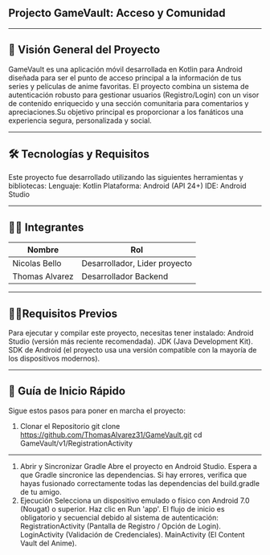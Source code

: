 ## Projecto GameVault: Acceso y Comunidad

---
## 🌟 Visión General del Proyecto

GameVault es una aplicación móvil desarrollada en Kotlin para Android diseñada para ser el punto de acceso principal a la información de tus series y películas de anime favoritas. El proyecto combina un sistema de autenticación robusto para gestionar usuarios (Registro/Login) con un visor de contenido enriquecido y una sección comunitaria para comentarios y apreciaciones.Su objetivo principal es proporcionar a los fanáticos una experiencia segura, personalizada y social.

---

## 🛠️ Tecnologías y Requisitos
Este proyecto fue desarrollado utilizando las siguientes herramientas y bibliotecas:
Lenguaje: Kotlin
Plataforma: Android (API 24+)
IDE: Android Studio

---

## 👨‍💻 Integrantes 

| Nombre            | Rol                           |
|-------------------|-------------------------------|
| Nicolas Bello     | Desarrollador, Lider proyecto |
| Thomas Alvarez    | Desarrollador Backend         |

---

## 👨‍💻Requisitos Previos
  Para ejecutar y compilar este proyecto, necesitas tener instalado:
  Android Studio (versión más reciente recomendada).
  JDK (Java Development Kit).
  SDK de Android (el proyecto usa una versión compatible con la mayoría de los dispositivos modernos).
  
---
## 🚀 Guía de Inicio Rápido
Sigue estos pasos para poner en marcha el proyecto:
1. Clonar el Repositorio
git clone https://github.com/ThomasAlvarez31/GameVault.git
cd GameVault/v1/RegistrationActivity

---

1. Abrir y Sincronizar Gradle
  Abre el proyecto en Android Studio.
  Espera a que Gradle sincronice las dependencias. Si hay errores, verifica que hayas fusionado correctamente todas las dependencias del build.gradle de tu amigo.
2. Ejecución
  Selecciona un dispositivo emulado o físico con Android 7.0 (Nougat) o superior.
  Haz clic en Run 'app'.
El flujo de inicio es obligatorio y secuencial debido al sistema de autenticación:
  RegistrationActivity (Pantalla de Registro / Opción de Login).
  LoginActivity (Validación de Credenciales).
  MainActivity (El Content Vault del Anime).
